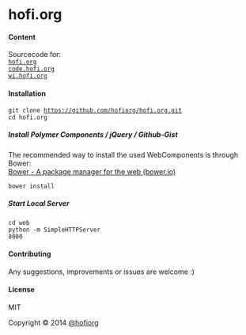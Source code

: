 hofi.org
========

#### Content

Sourcecode for: <br/>
<code>[hofi.org](http://hofi.org)</code><br/>
<code>[code.hofi.org](http://code.hofi.org)</code><br/>
<code>[wi.hofi.org](http://wi.hofi.org)</code><br/>

#### Installation

<code>git clone https://github.com/hofiorg/hofi.org.git</code><br/>
<code>cd hofi.org</code><br/>

##### Install Polymer Components / jQuery / Github-Gist

The recommended way to install the used WebComponents is through Bower:<br/>
[Bower - A package manager for the web (bower.io)](http://www.bower.io/)

<code>bower install</code><br/>

##### Start Local Server

<code>cd web</code><br/>
<code>python -m SimpleHTTPServer 8000</code><br/>

#### Contributing
Any suggestions, improvements or issues are welcome :)

#### License
MIT

Copyright &copy; 2014 [@hofiorg](https://github.com/hofiorg)

